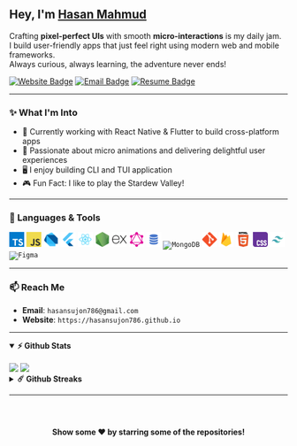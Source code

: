 ## Hey, I'm <a href="https://github.com/hasansujon786/">Hasan Mahmud</a>

<div style="margin: 0px 0 10px;">

Crafting **pixel-perfect UIs** with smooth **micro-interactions** is my daily jam.  
I build user-friendly apps that just feel right using modern web and mobile frameworks.  
Always curious, always learning, the adventure never ends!

</div>

[![Website Badge](https://img.shields.io/badge/Website-3b5998?style=flat-square&logo=google-chrome&logoColor=white)](https://hasansujon786.github.io/)
[![Email Badge](https://img.shields.io/badge/Email-D14836?style=flat-square&logo=gmail&logoColor=white)](mailto:hasansujon786@gmail.com)
[![Resume Badge](https://img.shields.io/badge/Resume-0A66C2?style=flat-square&logo=read-the-docs&logoColor=white)](https://hasansujon786.github.io/Hasan_Mahmud_Resume.pdf)

---

### ✨ What I'm Into

- 🔧 Currently working with React Native & Flutter to build cross-platform apps
- 🎨 Passionate about micro animations and delivering delightful user experiences
- 🖥️ I enjoy building CLI and TUI application
- 🎮 Fun Fact: I like to play the Stardew Valley!

---

### 🧰 Languages & Tools

<code><img height="27" src="https://raw.githubusercontent.com/github/explore/main/topics/typescript/typescript.png" alt="TypeScript" title="TypeScript" /></code>
<code><img height="27" src="https://raw.githubusercontent.com/github/explore/main/topics/javascript/javascript.png" alt="JavaScript" title="JavaScript" /></code>
<code><img height="27" src="https://raw.githubusercontent.com/github/explore/main/topics/dart/dart.png" alt="Dart" title="Dart" /></code>
<code><img height="27" src="https://raw.githubusercontent.com/github/explore/main/topics/flutter/flutter.png" alt="Flutter" title="Flutter" /></code>
<code><img height="27" src="https://raw.githubusercontent.com/github/explore/main/topics/react/react.png" alt="React" title="React" /></code>
<code><img height="27" src="https://raw.githubusercontent.com/github/explore/main/topics/nodejs/nodejs.png" alt="Node.js" title="Node.js" /></code>
<code><img height="27" src="https://raw.githubusercontent.com/devicons/devicon/master/icons/express/express-original.svg" alt="Express.js" title="Express.js" /></code>
<code><img height="27" src="https://raw.githubusercontent.com/github/explore/main/topics/graphql/graphql.png" alt="GraphQL" title="GraphQL" /></code>
<code><img height="27" src="https://raw.githubusercontent.com/github/explore/main/topics/sql/sql.png" alt="SQL" title="SQL" /></code>
<code><img height="27" src="https://cdn-icons-png.flaticon.com/512/5968/5968342.png" alt="MongoDB" title="MongoDB" /></code>
<code><img height="27" src="https://raw.githubusercontent.com/devicons/devicon/master/icons/git/git-original.svg" alt="Git" title="Git" /></code>
<code><img height="27" src="https://raw.githubusercontent.com/github/explore/main/topics/firebase/firebase.png" alt="Firebase" title="Firebase" /></code>
<code><img height="27" src="https://raw.githubusercontent.com/github/explore/main/topics/html/html.png" alt="HTML5" title="HTML5" /></code>
<code><img height="27" src="https://raw.githubusercontent.com/github/explore/main/topics/css/css.png" alt="CSS3" title="CSS3" /></code>
<code><img height="27" src="https://raw.githubusercontent.com/github/explore/main/topics/tailwind/tailwind.png" alt="Tailwind CSS" title="Tailwind CSS" /></code>
<code><img height="27" src="https://seeklogo.com/images/F/figma-logo-E4E21D3AEA-seeklogo.com.png" alt="Figma" title="Figma" /></code>

---

### 📫 Reach Me

- **Email**: `hasansujon786@gmail.com`
- **Website**: `https://hasansujon786.github.io`

---

<details open>	
  <summary><b>⚡ Github Stats</b></summary>

  <br />
  <img height="180em" src="https://github-readme-stats.vercel.app/api?username=hasansujon786&show_icons=true&hide_border=true&&count_private=true&include_all_commits=true" />
  <img height="180em" src="https://github-readme-stats.vercel.app/api/top-langs/?username=hasansujon786&exclude_repo=KNN-Image-Classification&show_icons=true&hide_border=true&layout=compact&langs_count=8"/>
</details>

<details>	
  <summary><b>☄️ Github Streaks</b></summary>

  <br />
  <img height="180em" src="https://github-readme-streak-stats.herokuapp.com/?user=hasansujon786&hide_border=true" />
</details>

---

<div align="center" style="padding-top: 30px;">

**Show some ❤️ by starring some of the repositories!**

</div>
